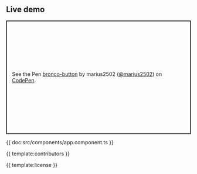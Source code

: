 ## Live demo

<p class="codepen" data-height="311" data-theme-id="0" data-default-tab="html,result" data-user="marius2502" data-slug-hash="MMzboL" style="height: 311px; box-sizing: border-box; display: flex; align-items: center; justify-content: center; border: 2px solid; margin: 1em 0; padding: 1em;" data-pen-title="bronco-button">
  <span>See the Pen <a target="_blank" href="https://codepen.io/marius2502/pen/MMzboL/">
  bronco-button</a> by marius2502 (<a target="_blank" href="https://codepen.io/marius2502">@marius2502</a>)
  on <a target="_blank" href="https://codepen.io">CodePen</a>.</span>
</p>

{{ doc:src/components/app.component.ts }}

{{ template:contributors }}

{{ template:license }}